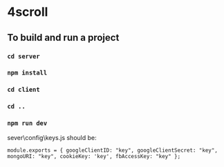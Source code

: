 # 4scroll

## To build and run a project

### `cd server`
### `npm install`
### `cd client`
### `cd ..`
### `npm run dev`

sever\config\keys.js should be:

`module.exports = {
    googleClientID: "key",
    googleClientSecret: "key",
    mongoURI: "key",
    cookieKey: 'key',
    fbAccessKey: "key"
};`
